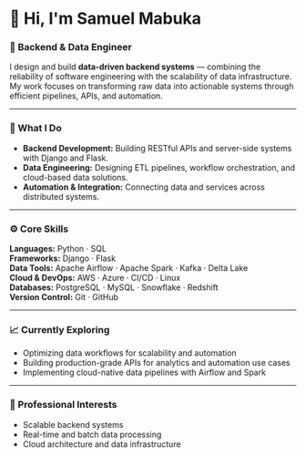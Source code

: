 # 👋 Hi, I'm Samuel Mabuka  

### 🚀 Backend & Data Engineer  

I design and build **data-driven backend systems** — combining the reliability of software engineering with the scalability of data infrastructure.  
My work focuses on transforming raw data into actionable systems through efficient pipelines, APIs, and automation.

---

### 💼 What I Do  
- **Backend Development:** Building RESTful APIs and server-side systems with Django and Flask.  
- **Data Engineering:** Designing ETL pipelines, workflow orchestration, and cloud-based data solutions.  
- **Automation & Integration:** Connecting data and services across distributed systems.  

---

### ⚙️ Core Skills  
**Languages:** Python · SQL  
**Frameworks:** Django · Flask  
**Data Tools:** Apache Airflow · Apache Spark · Kafka · Delta Lake  
**Cloud & DevOps:** AWS · Azure · CI/CD · Linux  
**Databases:** PostgreSQL · MySQL · Snowflake · Redshift  
**Version Control:** Git · GitHub  

---

### 📈 Currently Exploring  
- Optimizing data workflows for scalability and automation  
- Building production-grade APIs for analytics and automation use cases  
- Implementing cloud-native data pipelines with Airflow and Spark  

---

### 🧠 Professional Interests  
- Scalable backend systems  
- Real-time and batch data processing  
- Cloud architecture and data infrastructure
